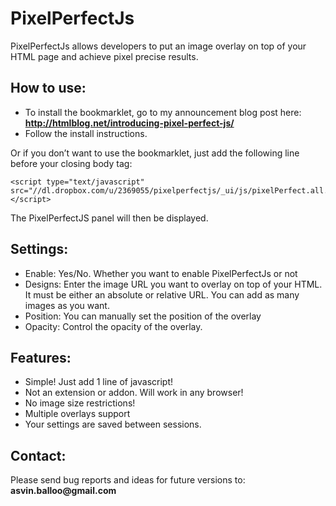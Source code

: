 PixelPerfectJs
==============

PixelPerfectJs allows developers to put an image overlay on top of your HTML page and achieve pixel precise results.


How to use:
-----------
* To install the bookmarklet, go to my announcement blog post here: __http://htmlblog.net/introducing-pixel-perfect-js/__
* Follow the install instructions.

Or if you don’t want to use the bookmarklet, just add the following line before your closing body tag:
```
<script type="text/javascript" src="//dl.dropbox.com/u/2369055/pixelperfectjs/_ui/js/pixelPerfect.all.js"></script>
```

The PixelPerfectJS panel will then be displayed.


Settings:
---------
* Enable: Yes/No. Whether you want to enable PixelPerfectJs or not
* Designs: Enter the image URL you want to overlay on top of your HTML. It must be either an absolute or relative URL. You can add as many images as you want.
* Position: You can manually set the position of the overlay
* Opacity: Control the opacity of the overlay.


Features:
---------
* Simple! Just add 1 line of javascript!
* Not an extension or addon. Will work in any browser!
* No image size restrictions!
* Multiple overlays support
* Your settings are saved between sessions.


Contact:
---------
Please send bug reports and ideas for future versions to: __asvin.balloo@gmail.com__